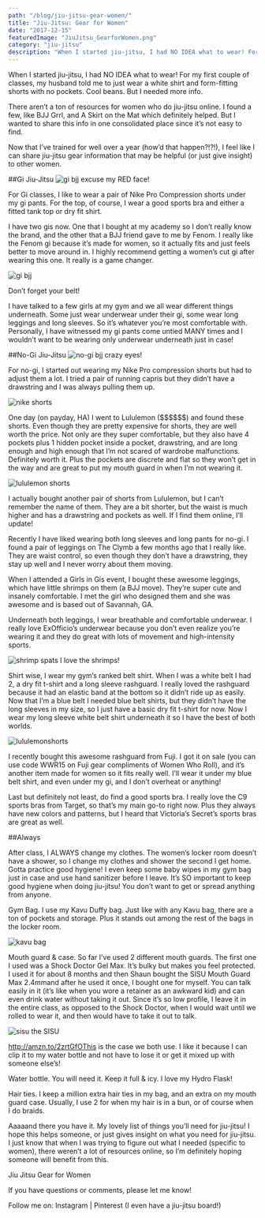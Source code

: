 ```yaml
---
path: "/blog/jiu-jitsu-gear-women/"
title: "Jiu-Jitsu: Gear for Women"
date: "2017-12-15"
featuredImage: "JiuJitsu_GearforWomen.png"
category: "jiu-jitsu"
description: "When I started jiu-jitsu, I had NO IDEA what to wear! For my first couple of classes, my husband told me to just wear a white shirt and form-fitting shorts with no pockets."
---
```


When I started jiu-jitsu, I had NO IDEA what to wear! For my first couple of classes, my husband told me to just wear a white shirt and form-fitting shorts with no pockets.
Cool beans.
But I needed more info.

There aren’t a ton of resources for women who do jiu-jitsu online. I found a few, like BJJ Grrl, and A Skirt on the Mat which definitely helped. But I wanted to share this info in one consolidated place since it’s not easy to find.

Now that I’ve trained for well over a year (how’d that happen?!?!), I feel like I can share jiu-jitsu gear information that may be helpful (or just give insight) to other women.

##Gi Jiu-Jitsu
![gi bjj](images/bjj1.jpg)
excuse my RED face!

For Gi classes, I like to wear a pair of Nike Pro Compression shorts under my gi pants. For the top, of course, I wear a good sports bra and either a fitted tank top or dry fit shirt.

I have two gis now. One that I bought at my academy so I don’t really know the brand, and the other that a BJJ friend gave to me by Fenom. I really like the Fenom gi because it’s made for women, so it actually fits and just feels better to move around in. I highly recommend getting a women’s cut gi after wearing this one. It really is a game changer.

![gi bjj](images/bjj2.jpg)

Don’t forget your belt!

I have talked to a few girls at my gym and we all wear different things underneath. Some just wear underwear under their gi, some wear long leggings and long sleeves. So it’s whatever you’re most comfortable with. Personally, I have witnessed my gi pants come untied MANY times and I wouldn’t want to be wearing only underwear underneath just in case!

##No-Gi Jiu-Jitsu
![no-gi bjj](images/nogi1.jpg)
crazy eyes!

For no-gi, I started out wearing my Nike Pro compression shorts but had to adjust them a lot. I tried a pair of running capris but they didn’t have a drawstring and I was always pulling them up.

![nike shorts](images/nikeshorts.png)

One day (on payday, HA) I went to Lululemon (\$\$\$\$\$\$) and found these shorts. Even though they are pretty expensive for shorts, they are well worth the price. Not only are they super comfortable, but they also have 4 pockets plus 1 hidden pocket inside a pocket, drawstring, and are long enough and high enough that I’m not scared of wardrobe malfunctions. Definitely worth it. Plus the pockets are discrete and flat so they won’t get in the way and are great to put my mouth guard in when I’m not wearing it.

![lululemon shorts](images/lululemonshorts.png)

I actually bought another pair of shorts from Lululemon, but I can’t remember the name of them. They are a bit shorter, but the waist is much higher and has a drawstring and pockets as well. If I find them online, I’ll update!

Recently I have liked wearing both long sleeves and long pants for no-gi. I found a pair of leggings on The Clymb a few months ago that I really like. They are waist control, so even though they don’t have a drawstring, they stay up well and I never worry about them moving.

When I attended a Girls in Gis event, I bought these awesome leggings, which have little shrimps on them (a BJJ move). They’re super cute and insanely comfortable. I met the girl who designed them and she was awesome and is based out of Savannah, GA.

Underneath both leggings, I wear breathable and comfortable underwear. I really love ExOfficio’s underwear because you don’t even realize you’re wearing it and they do great with lots of movement and high-intensity sports.

![shrimp spats](images/spats.jpg)
I love the shrimps!

Shirt wise, I wear my gym’s ranked belt shirt. When I was a white belt I had 2, a dry fit t-shirt and a long sleeve rashguard. I really loved the rashguard because it had an elastic band at the bottom so it didn’t ride up as easily. Now that I’m a blue belt I needed blue belt shirts, but they didn’t have the long sleeves in my size, so I just have a basic dry fit t-shirt for now. Now I wear my long sleeve white belt shirt underneath it so I have the best of both worlds.

![lululemonshorts](images/nogi2.jpg)

I recently bought this awesome rashguard from Fuji. I got it on sale (you can use code WWR15 on Fuji gear compliments of Women Who Roll), and it’s another item made for women so it fits really well. I’ll wear it under my blue belt shirt, and even under my gi, and I don’t overheat or anything!

Last but definitely not least, do find a good sports bra. I really love the C9 sports bras from Target, so that’s my main go-to right now. Plus they always have new colors and patterns, but I heard that Victoria’s Secret’s sports bras are great as well.

##Always

After class, I ALWAYS change my clothes. The women’s locker room doesn’t have a shower, so I change my clothes and shower the second I get home. Gotta practice good hygiene! I even keep some baby wipes in my gym bag just in case and use hand sanitizer before I leave. It’s SO important to keep good hygiene when doing jiu-jitsu! You don’t want to get or spread anything from anyone.

Gym Bag. I use my Kavu Duffy bag. Just like with any Kavu bag, there are a ton of pockets and storage. Plus it stands out among the rest of the bags in the locker room.

![kavu bag](images/kavubag.png)

Mouth guard & case. So far I’ve used 2 different mouth guards. The first one I used was a Shock Doctor Gel Max. It’s bulky but makes you feel protected. I used it for about 8 months and then Shaun bought the SISU Mouth Guard Max 2.4mmand after he used it once, I bought one for myself. You can talk easily in it (it’s like when you wore a retainer as an awkward kid) and can even drink water without taking it out. Since it’s so low profile, I leave it in the entire class, as opposed to the Shock Doctor, when I would wait until we rolled to wear it, and then would have to take it out to talk.

![sisu](images/sisu.jpg)
the SISU

http://amzn.to/2zrtGfOThis is the case we both use. I like it because I can clip it to my water bottle and not have to lose it or get it mixed up with someone else’s!

Water bottle. You will need it. Keep it full & icy. I love my Hydro Flask!

Hair ties. I keep a million extra hair ties in my bag, and an extra on my mouth guard case. Usually, I use 2 for when my hair is in a bun, or of course when I do braids.

Aaaaand there you have it. My lovely list of things you’ll need for jiu-jitsu! I hope this helps someone, or just gives insight on what you need for jiu-jitsu. I just know that when I was trying to figure out what I needed (specific to women), there weren’t a lot of resources online, so I’m definitely hoping someone will benefit from this.

Jiu Jitsu Gear for Women

If you have questions or comments, please let me know!

Follow me on: Instagram | Pinterest (I even have a jiu-jitsu board!)
